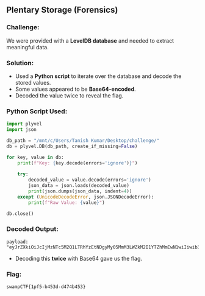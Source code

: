 ## Plentary Storage (Forensics)

### **Challenge:**

We were provided with a **LevelDB database** and needed to extract meaningful data.

### **Solution:**

- Used a **Python script** to iterate over the database and decode the stored values.
- Some values appeared to be **Base64-encoded**.
- Decoded the value twice to reveal the flag.

### **Python Script Used:**

```python
import plyvel
import json

db_path = "/mnt/c/Users/Tanish Kumar/Desktop/challenge/"
db = plyvel.DB(db_path, create_if_missing=False)

for key, value in db:
    print(f"Key: {key.decode(errors='ignore')}")
    
    try:
        decoded_value = value.decode(errors='ignore')
        json_data = json.loads(decoded_value)
        print(json.dumps(json_data, indent=4))  
    except (UnicodeDecodeError, json.JSONDecodeError):
        print(f"Raw Value: {value}")  

db.close()
```

### **Decoded Output:**

```
payload: "eyJrZXkiOiJcIjMzNTc5M2Q1LTRhYzEtNDgyMy05MmM3LWZkM2I1YTZhMmEwN1wiIiwib3AiOiJQVVQiLCJ2YWx1ZSI6ImV5SmtZWFJoSWpwYkluTjNZVzF3UTFSR2V6RndaalV0WWpRMU0yUXRaRFEzTkdJME5UTjlJbDBzSW1sa0lqb2lYQ0l6TXpVM09UTmtOUzAwWVdNeExUUTRNak10T1RKak55MW1aRE5pTldFMllUSmhNRGRjSWlKOSJ9"
```

- Decoding this **twice** with Base64 gave us the flag.

### **Flag:**

```
swampCTF{1pf5-b453d-d474b453}
```
